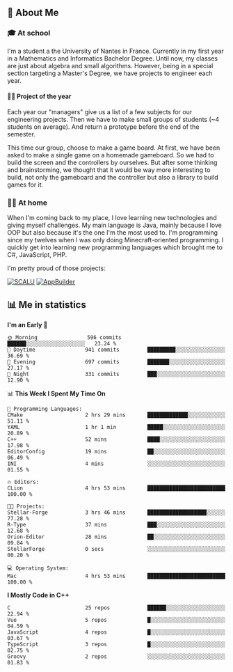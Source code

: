 ## 👀 About Me

### 🎓 At school

I'm a student a the University of Nantes in France. Currently in my first year in a Mathematics and Informatics Bachelor Degree. Until now, my classes are just about algebra and small algorithms. However, being in a special section targeting a Master's Degree, we have projects to engineer each year. 

#### 🔧🔬 Project of the year

Each year our "managers" give us a list of a few subjects for our engineering projects. Then we have to make small groups of students (~4 students on average). And return a prototype before the end of the semester.

This time our group, choose to make a game board. At first, we have been asked to make a single game on a homemade gameboard. So we had to build the screen and the controllers by ourselves. 
But after some thinking and brainstorming, we thought that it would be way more interesting to build, not only the gameboard and the controller but also a library to build games for it.

### 👨‍💻 At home

When I'm coming back to my place, I love learning new technologies and giving myself challenges. My main language is Java, mainly because I love OOP but also because it's the one I'm the most used to. I'm programming since my twelves when I was only doing Minecraft-oriented programming.  I quickly get into learning new programming languages which brought me to C#, JavaScript, PHP. 

I'm pretty proud of those projects:

[![SCALU](https://github-readme-stats.vercel.app/api/pin?username=renardfute&repo=SCALU)](https://github.com/renardfute/scalu)
[![AppBuilder](https://github-readme-stats.vercel.app/api/pin?username=pulsedev2&repo=AppBuilder)](https://github.com/pulsedev2/AppBuilder)

## 📊 Me in statistics
<!--START_SECTION:waka-->
**I'm an Early 🐤** 

```text
🌞 Morning                596 commits         ██████░░░░░░░░░░░░░░░░░░░   23.24 % 
🌆 Daytime                941 commits         █████████░░░░░░░░░░░░░░░░   36.69 % 
🌃 Evening                697 commits         ███████░░░░░░░░░░░░░░░░░░   27.17 % 
🌙 Night                  331 commits         ███░░░░░░░░░░░░░░░░░░░░░░   12.90 % 
```


📊 **This Week I Spent My Time On** 

```text
💬 Programming Languages: 
CMake                    2 hrs 29 mins       █████████████░░░░░░░░░░░░   51.11 % 
YAML                     1 hr 1 min          █████░░░░░░░░░░░░░░░░░░░░   20.89 % 
C++                      52 mins             ████░░░░░░░░░░░░░░░░░░░░░   17.98 % 
EditorConfig             19 mins             ██░░░░░░░░░░░░░░░░░░░░░░░   06.49 % 
INI                      4 mins              ░░░░░░░░░░░░░░░░░░░░░░░░░   01.55 % 

🔥 Editors: 
CLion                    4 hrs 53 mins       █████████████████████████   100.00 % 

🐱‍💻 Projects: 
Stellar-Forge            3 hrs 46 mins       ███████████████████░░░░░░   77.28 % 
R-Type                   37 mins             ███░░░░░░░░░░░░░░░░░░░░░░   12.68 % 
Orion-Editor             28 mins             ██░░░░░░░░░░░░░░░░░░░░░░░   09.84 % 
StellarForge             0 secs              ░░░░░░░░░░░░░░░░░░░░░░░░░   00.20 % 

💻 Operating System: 
Mac                      4 hrs 53 mins       █████████████████████████   100.00 % 
```

**I Mostly Code in C++** 

```text
C                        25 repos            ██████░░░░░░░░░░░░░░░░░░░   22.94 % 
Vue                      5 repos             █░░░░░░░░░░░░░░░░░░░░░░░░   04.59 % 
JavaScript               4 repos             █░░░░░░░░░░░░░░░░░░░░░░░░   03.67 % 
TypeScript               3 repos             █░░░░░░░░░░░░░░░░░░░░░░░░   02.75 % 
Groovy                   2 repos             ░░░░░░░░░░░░░░░░░░░░░░░░░   01.83 % 
```




<!--END_SECTION:waka-->
